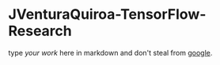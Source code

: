 # JVenturaQuiroa-TensorFlow-Research
type _your_ *work* here in markdown and don't steal from [google](google.com).
